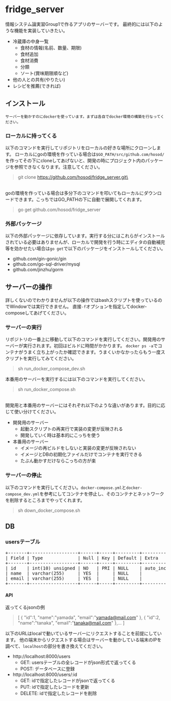 # fridge_server
情報システム論実習Group1で作るアプリのサーバーです。
最終的には以下のような機能を実装していきたい。

- 冷蔵庫の中身一覧
    - 食材の情報(名前、数量、期限)
    - 食材追加
    - 食材消費
    - 分類
    - ソート(賞味期限順など)
- 他の人との共有(やりたい)
- レシピを推薦(できれば)
## インストール
`サーバーを動かすのにdockerを使っています。まずは各自でdocker環境の構築を行なってください。`

### ローカルに持ってくる
以下のコマンドを実行してリポジトリをローカルの好きな場所にクローンします。
ローカルにgoの環境を作っている場合は`$GO_PATH/src/github.com/hosod/`を作ってその下にcloneしてあげないと、開発の時にプロジェクト内のパッケージを参照できなくなります。注意してください。
> git clone https://github.com/hosod/fridge_server.git\

\
goの環境を作っている場合は多分下のコマンドを叩いてもローカルにダウンロードできます。こっちではGO_PATHの下に自動で展開してくれます。
>go get github.com/hosod/fridge_server

### 外部パッケージ
以下の外部パッケージに依存しています。実行する分にはこれらがインストールされている必要はありませんが、ローカルで開発を行う時にエディタの自動補完等を効かせたい場合は`go get`で以下のパッケージをインストールしてください。
- github.com/gin-gonic/gin
- github.com/go-sql-driver/mysql
- github.com/jinzhu/gorm

## サーバーの操作
詳しくないのでわかりませんが以下の操作ではbashスクリプトを使っているのでWindowでは実行できません。
直接`-f`オプションを指定してdocker-composeしてあげてください。
### サーバーの実行
リポジトリの一番上に移動して以下のコマンドを実行してください。開発用のサーバーが実行されます。初回はビルドに時間がかかります。
`docker ps -a`でコンテナがうまく立ち上がったか確認できます。うまくいかなかったらもう一度スクリプトを実行してみてください。
> sh run_docker_compose_dev.sh

本番用のサーバーを実行するには以下のコマンドを実行してください。
> sh run_docker_compose.sh

\
開発用と本番用のサーバーにはそれぞれ以下のような違いがあります。目的に応じて使い分けてください。
- 開発用のサーバー
    - 起動スクリプトの再実行で実装の変更が反映される
    - 開発していく時は基本的にこっちを使う
- 本番用のサーバー
    - イメージの再ビルドをしないと実装の変更が反映されない
    - イメージとDBの初期化ファイルだけでコンテナを実行できる
    - たぶん動かすだけならこっちの方が楽


### サーバーの停止
以下のコマンドを実行してください。`docker-compose.yml`と`docker-compose_dev.yml`を参考にしてコンテナを停止し、そのコンテナとネットワークを削除するところまでやってくれます。
> sh down_docker_compose.sh

## DB
### usersテーブル
<pre>
+-------+------------------+------+-----+---------+----------------+
| Field | Type             | Null | Key | Default | Extra          |
+-------+------------------+------+-----+---------+----------------+
| id    | int(10) unsigned | NO   | PRI | NULL    | auto_increment |
| name  | varchar(255)     | YES  |     | NULL    |                |
| email | varchar(255)     | YES  |     | NULL    |                |
+-------+------------------+------+-----+---------+----------------+
</pre>

#### API
返ってくるjsonの例
>[
>    {
>        "id":1,
>        "name":"yamada",
>        "email":"yamada@mail.com"
>    },
>    {
>        "id":2,
>        "name":"tanaka",
>        "email":"tanaka@mail.com"
>    },...
>]

以下のURLはlocalで動いているサーバーにリクエストすることを前提にしています。
他の端末からリクエストする場合はサーバーを動かしている端末のIPを調べて、`localhost`の部分を書き換えてください。
- http://localhost:8000/users 
    - GET: usersテーブルの全レコードがjson形式で返ってくる
    - POST: データベースに登録
- http://localhost:8000/users/:id
    - GET: idで指定したレコードがjsonで返ってくる
    - PUT: idで指定したレコードを更新
    - DELETE: idで指定したレコードを削除





